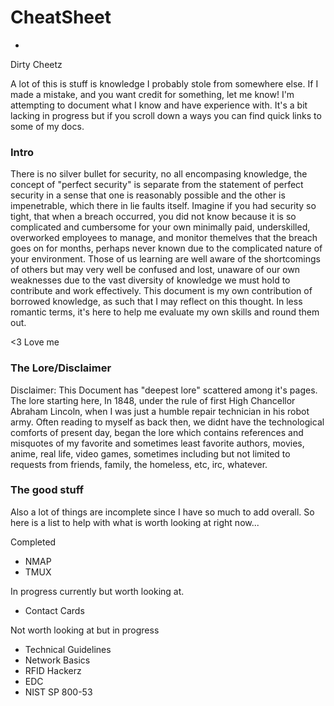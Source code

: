 # CheatSheet
-
Dirty Cheetz


 A lot of this is stuff is knowledge I probably stole from somewhere else. If I made a mistake, and you want credit for something, let me know! I'm attempting to document what I know and have experience with. It's a bit lacking in progress but if you scroll down a ways you can find quick links to some of my docs.
 
 
### Intro

There is no silver bullet for security, no all encompasing knowledge, the concept of "perfect security" is separate from the statement of perfect security in a sense that one is reasonably possible and the other is impenetrable, which there in lie faults itself. Imagine if you had security so tight, that when a breach occurred, you did not know because it is so complicated and cumbersome for your own minimally paid, underskilled, overworked employees to manage, and monitor themelves that the breach goes on for months, perhaps never known due to the complicated nature of your environment. Those of us learning are well aware of the shortcomings of others but may very well be confused and lost, unaware of our own weaknesses due to the vast diversity of knowledge we must hold to contribute and work effectively. This document is my own contribution of borrowed knowledge, as such that I may reflect on this thought. In less romantic terms, it's here to help me evaluate my own skills and round them out. 

<3 Love 
me


### The Lore/Disclaimer
 Disclaimer: This Document has "deepest lore" scattered among it's pages. The lore starting here, In 1848, under the rule of first High Chancellor Abraham Lincoln, when I was just a humble repair technician in his robot army. Often reading to myself as back then, we didnt have the technological comforts of present day, began the lore which contains references and misquotes of my favorite and sometimes least favorite authors, movies, anime, real life, video games, sometimes including but not limited to requests from friends, family, the homeless, etc, irc, whatever.


### The good stuff
Also a lot of things are incomplete since I have so much to add overall. So here is a list to help with what is worth looking at right now...

Completed
- NMAP
- TMUX

In progress currently but worth looking at.
- Contact Cards

Not worth looking at but in progress
- Technical Guidelines
- Network Basics
- RFID Hackerz
- EDC
- NIST SP 800-53
